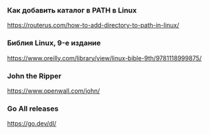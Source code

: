 ### Как добавить каталог в PATH в Linux
  https://routerus.com/how-to-add-directory-to-path-in-linux/
### Библия Linux, 9-е издание
  https://www.oreilly.com/library/view/linux-bible-9th/9781118999875/
### John the Ripper
  https://www.openwall.com/john/

### Go All releases
  https://go.dev/dl/

